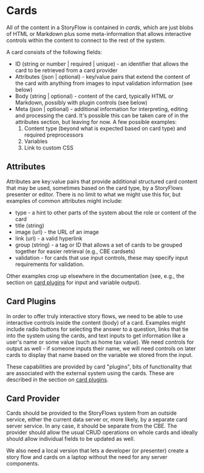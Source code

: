 # Cards
All of the content in a StoryFlow is contained in _cards_, which are just blobs of HTML or Markdown plus some meta-information that allows interactive controls within the content to connect to the rest of the system.

A card consists of the following fields:

* ID (string or number | required | unique) - an identifier that allows the card to be retrieved from a card provider 
* Attributes (json | optional) - key/value pairs that extend the content of the card with anything from images to input validation information (see below) 
* Body (string | optional) - content of the card, typically HTML or Markdown, possibly with plugin controls (see below)
* Meta (json | optional) - additional information for interpreting, editing and processing the card. It's possible this can be taken care of in the attributes section, but leaving for now. A few possible examples:
  1. Content type (beyond what is expected based on card type) and required preprocessors
  2. Variables
  4. Link to custom CSS

## Attributes
Attributes are key:value pairs that provide additional structured card content that may be used, sometimes based on the card type, by a StoryFlows presenter or editor. There is no limit to what we might use this for, but examples of common attributes might include:

* type - a hint to other parts of the system about the role or content of the card
* title (string)
* image (url) - the URL of an image
* link (url) - a valid hyperlink
* group (string) - a tag or ID that allows a set of cards to be grouped together for easier retrieval (e.g., CBE cardsets)
* validation - for cards that use input controls, these may specify input requirements for validation.

Other examples crop up elsewhere in the documentation (see, e.g., the section on [card plugins](plugins) for input and variable output).

## Card Plugins
In order to offer truly interactive story flows, we need to be able to use interactive controls inside the content (body) of a card. Examples might include radio buttons for selecting the answer to a question, links that tie into the system using the cards, and text inputs to get information like a user's name or some value (such as home tax value). We need controls for output as well - if someone inputs their name, we will need controls on later cards to display that name based on the variable we stored from the input. 

These capabilities are provided by card "plugins", bits of functionality that are associated with the external system using the cards. These are described in the section on [card plugins](plugins.md).

## Card Provider

Cards should be provided to the StoryFlows system from an outside service, either the current data server or, more likely, by a separate card server service. In any case, it should be separate from the CBE. The provider should allow the usual CRUD operations on whole cards and ideally should allow individual fields to be updated as well.

We also need a local version that lets a developer (or presenter) create a story flow and cards on a laptop without the need for any server components.

